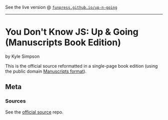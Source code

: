 
See the live version @ [`funpress.github.io/up-n-going`](http://funpress.github.io/up-n-going)

---

# You Don't Know JS: Up & Going (Manuscripts Book Edition)

by Kyle Simpson

This is the official source reformatted in a single-page book edition (using the public domain [Manuscripts format](http://manuscripts.github.io)).


## Meta

### Sources

See the [official source](https://github.com/getify/You-Dont-Know-JS) repo.
